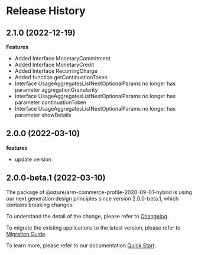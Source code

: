 # Release History
    
## 2.1.0 (2022-12-19)
    
**Features**

  - Added Interface MonetaryCommitment
  - Added Interface MonetaryCredit
  - Added Interface RecurringCharge
  - Added function getContinuationToken
  - Interface UsageAggregatesListNextOptionalParams no longer has parameter aggregationGranularity
  - Interface UsageAggregatesListNextOptionalParams no longer has parameter continuationToken
  - Interface UsageAggregatesListNextOptionalParams no longer has parameter showDetails
    
## 2.0.0 (2022-03-10)

**features**

  - update version
    
## 2.0.0-beta.1 (2022-03-10)

The package of @azure/arm-commerce-profile-2020-09-01-hybrid is using our next generation design principles since version 2.0.0-beta.1, which contains breaking changes.

To understand the detail of the change, please refer to [Changelog](https://aka.ms/js-track2-changelog).

To migrate the existing applications to the latest version, please refer to [Migration Guide](https://aka.ms/js-track2-migration-guide).

To learn more, please refer to our documentation [Quick Start](https://aka.ms/js-track2-quickstart).
